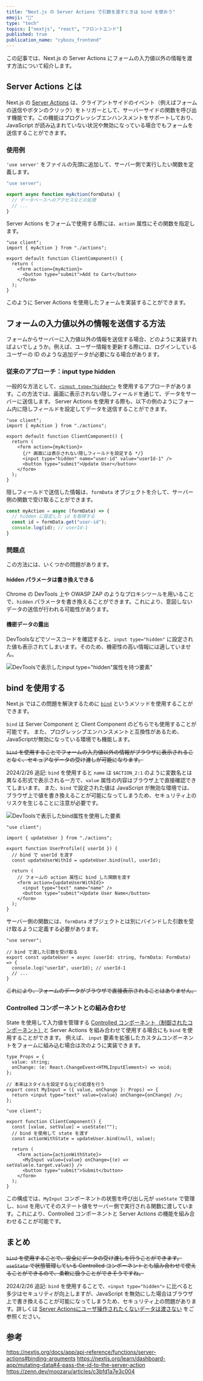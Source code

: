 ```yaml
---
title: "Next.js の Server Actions で引数を渡すときは bind を使おう"
emoji: "🐏"
type: "tech"
topics: ["nextjs", "react", "フロントエンド"]
published: true
publication_name: "cybozu_frontend"
---
```


この記事では、Next.js の Server Actions にフォームの入力値以外の情報を渡す方法について紹介します。

## Server Actions とは

Next.js の [Server Actions](https://nextjs.org/docs/app/building-your-application/data-fetching/server-actions-and-mutations#binding-arguments) は、クライアントサイドのイベント（例えばフォームの送信やボタンのクリック）をトリガーとして、サーバーサイドの関数を呼び出す機能です。この機能はプログレッシブエンハンスメントをサポートしており、JavaScript が読み込まれていない状況や無効になっている場合でもフォームを送信することができます。

### 使用例

`'use server'` をファイルの先頭に追加して、サーバー側で実行したい関数を定義します。

```tsx:actions.ts
"use server";

export async function myAction(formData) {
  // データベースへのアクセスなどの処理
  // ...
}
```

Server Actions をフォームで使用する際には、`action` 属性にその関数を指定します。

```tsx
"use client";
import { myAction } from "./actions";

export default function ClientComponent() {
  return (
    <form action={myAction}>
      <button type="submit">Add to Cart</button>
    </form>
  );
}
```

このように Server Actions を使用したフォームを実装することができます。

## フォームの入力値以外の情報を送信する方法

フォームからサーバーに入力値以外の情報を送信する場合、どのように実装すればよいでしょうか。例えば、ユーザー情報を更新する際には、ログインしているユーザーの ID のような追加データが必要になる場合があります。

### 従来のアプローチ：input type hidden

一般的な方法として、[`<input type="hidden">`](https://developer.mozilla.org/ja/docs/Web/HTML/Element/input/hidden) を使用するアプローチがあります。この方法では、画面に表示されない隠しフィールドを通じて、データをサーバーに送信します。
Server Actions を使用する際も、以下の例のようにフォーム内に隠しフィールドを設定してデータを送信することができます。

```tsx
"use client";
import { myAction } from "./actions";

export default function ClientComponent() {
  return (
    <form action={myAction}>
      {/* 画面には表示されない隠しフィールドを設定する */}
      <input type="hidden" name="user-id" value="userId-1" />
      <button type="submit">Update User</button>
    </form>
  );
}
```

隠しフィールドで送信した情報は、`formData` オブジェクトを介して、サーバー側の関数で受け取ることができます。

```tsx:actions.ts
const myAction = async (formData) => {
  // hidden に設定した id を取得する
  const id = formData.get("user-id");
  console.log(id); // userId-1
}
```

### 問題点

この方法には、いくつかの問題があります。

#### hidden パラメータは書き換えできる

Chrome の DevTools 上や OWASP ZAP のようなプロキシツールを用いることで、`hidden` パラメータを書き換えることができます。これにより、意図しないデータの送信が行われる可能性があります。

#### 機密データの露出

DevToolsなどでソースコードを確認すると、`input type="hidden"` に設定された値も表示されてしまいます。そのため、機密性の高い情報には適していません。

![DevToolsで表示したinput type="hidden"属性を持つ要素"](/images/server-actions-bind/hidden-devtools.png)

## bind を使用する

Next.js ではこの問題を解決するために [`bind`](https://nextjs.org/docs/app/building-your-application/data-fetching/server-actions-and-mutations#passing-additional-arguments) というメソッドを使用することができます。

`bind` は Server Component と Client Component のどちらでも使用することが可能です。
また、プログレッシブエンハンスメントと互換性があるため、JavaScriptが無効になっている環境でも機能します。

~~`bind` を使用することでフォームの入力値以外の情報がブラウザに表示されることなく、セキュアなデータの受け渡しが可能になります。~~

2024/2/26 追記: `bind` を使用すると `name` は `$ACTION_2:1` のように変数名とは異なる形式で表示される一方で、`value` 属性の内容はブラウザ上で直接確認できてしまいます。
また、`bind` で設定された値は JavaScript が無効な環境では、ブラウザ上で値を書き換えることが可能になってしまうため、セキュリティ上のリスクを生じることに注意が必要です。

![DevToolsで表示したbind属性を使用した要素](/images/server-actions-bind/bind-devtools.png)

```tsx
"use client";

import { updateUser } from "./actions";

export function UserProfile({ userId }) {
  // bind で userId を渡す
  const updateUserWithId = updateUser.bind(null, userId);

  return (
    // フォームの action 属性に bind した関数を渡す
    <form action={updateUserWithId}>
      <input type="text" name="name" />
      <button type="submit">Update User Name</button>
    </form>
  );
}
```

サーバー側の関数には、`formData` オブジェクトとは別にバインドした引数を受け取るように定義する必要があります。

```tsx
"use server";

// bind で渡した引数を受け取る
export const updateUser = async (userId: string, formData: FormData) => {
  console.log("userId", userId); // userId-1
  // ...
}
```

~~これにより、フォームのデータがブラウザで直接表示されることはありません。~~

### Controlled コンポーネントとの組み合わせ

State を使用して入力値を管理する [Controlled コンポーネント（制御されたコンポーネント）](https://ja.react.dev/reference/react-dom/components/input#controlling-an-input-with-a-state-variable)と Server Actions を組み合わせて使用する場合にも `bind` を使用することができます。
例えば、 `input` 要素を拡張したカスタムコンポーネントをフォームに組み込む場合は次のように実装できます。

```tsx:my-input.tsx
type Props = {
  value: string;
  onChange: (e: React.ChangeEvent<HTMLInputElement>) => void;
};

// 本来はスタイルを設定するなどの処理を行う
export const MyInput = ({ value, onChange }: Props) => {
  return <input type="text" value={value} onChange={onChange} />;
};
```

```tsx:client-component.tsx
"use client";

export function ClientComponent() {
  const [value, setValue] = useState("");
  // bind を使用して state を渡す
  const actionWithState = updateUser.bind(null, value);

  return (
    <form action={actionWithState}>
      <MyInput value={value} onChange={(e) => setValue(e.target.value)} />
      <button type="submit">Submit</button>
    </form>
  );
}
```

この構成では、`MyInput` コンポーネントの状態を呼び出し元が `useState` で管理し、`bind` を用いてそのステート値をサーバー側で実行される関数に渡しています。これにより、Controlled コンポーネントと Server Actions の機能を組み合わせることが可能です。

## まとめ

~~`bind` を使用することで、安全にデータの受け渡しを行うことができます。`useState` で状態管理している Controlled コンポーネントとも組み合わせて使えることができるので、柔軟に扱うことができそうですね。~~

2024/2/26 追記:
`bind` を使用することで、`<input type="hidden">` に比べると多少はセキュリティが向上しますが、JavaScript を無効にした場合はブラウザ上で書き換えることが可能になってしまうため、セキュリティ上の問題があります。詳しくは [Server Actionsにユーザ操作されたくないデータは渡さない](https://zenn.dev/moozaru/articles/c3bfd1a7e3c004) をご参照ください。

## 参考

https://nextjs.org/docs/app/api-reference/functions/server-actions#binding-arguments
https://nextjs.org/learn/dashboard-app/mutating-data#4-pass-the-id-to-the-server-action
https://zenn.dev/moozaru/articles/c3bfd1a7e3c004